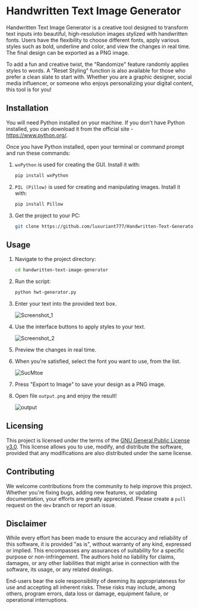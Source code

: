 # Handwritten Text Image Generator

Handwritten Text Image Generator is a creative tool designed to transform text inputs into beautiful, high-resolution
images stylized with handwritten fonts. Users have the flexibility to choose different fonts, apply various styles such
as bold, underline and color, and view the changes in real time. The final design can be exported as a PNG image.

To add a fun and creative twist, the "Randomize" feature randomly applies styles to words. A "Reset Styling" function
is also available for those who prefer a clean slate to start with. Whether you are a graphic designer, social media
influencer, or someone who enjoys personalizing your digital content, this tool is for you!

## Installation
You will need Python installed on your machine. If you don't have Python installed, you can download it from the 
official site - https://www.python.org/.

Once you have Python installed, open your terminal or command prompt and run these commands:

1. `wxPython` is used for creating the GUI. Install it with:

    ```bash
    pip install wxPython
    ```
2. `PIL (Pillow)` is used for creating and manipulating images. Install it with:
    
    ```bash
    pip install Pillow
    ```

3. Get the project to your PC:
    ```bash
    git clone https://github.com/luxuriant777/Handwritten-Text-Generator
    ```

## Usage
1. Navigate to the project directory:
    ```bash
    cd handwritten-text-image-generator
    ```
2. Run the script:
   ```bash
   python hwt-generator.py
   ```
3. Enter your text into the provided text box.

   ![Screenshot_1](https://github.com/luxuriant777/Handwritten-Text-Generator/assets/20545475/e593b215-a623-4e74-8bb7-debd0802ca0b)

4. Use the interface buttons to apply styles to your text.

   ![Screenshot_2](https://github.com/luxuriant777/Handwritten-Text-Generator/assets/20545475/e2835bad-3ed0-4f26-9e06-f94ab13d7012)

5. Preview the changes in real time.
6. When you're satisfied, select the font you want to use, from the list.

   ![SucMtoe](https://github.com/luxuriant777/Handwritten-Text-Generator/assets/20545475/7319ac2f-7717-4328-b653-7edc16e8f341)

7. Press "Export to Image" to save your design as a PNG image.
8. Open file `output.png` and enjoy the result!

   ![output](https://github.com/luxuriant777/Handwritten-Text-Generator/assets/20545475/711d125e-9297-45dc-a269-9177066c21e0)

## Licensing
This project is licensed under the terms of the [GNU General Public License v3.0](https://www.gnu.org/licenses/gpl-3.0.en.html).
This license allows you to use, modify, and distribute the software, provided that any modifications
are also distributed under the same license.

## Contributing
We welcome contributions from the community to help improve this project. Whether you're fixing bugs, adding
new features, or updating documentation, your efforts are greatly appreciated. Please create a `pull` request 
on the `dev` branch or report an issue.

## Disclaimer
While every effort has been made to ensure the accuracy and reliability of this software, it is provided "as is",
without warranty of any kind, expressed or implied. This encompasses any assurances of suitability for a
specific purpose or non-infringement. The authors hold no liability for claims, damages, or any other liabilities
that might arise in connection with the software, its usage, or any related dealings.

End-users bear the sole responsibility of deeming its appropriateness for use and accepting all inherent risks. 
These risks may include, among others, program errors, data loss or damage, equipment failure, or operational 
interruptions.
